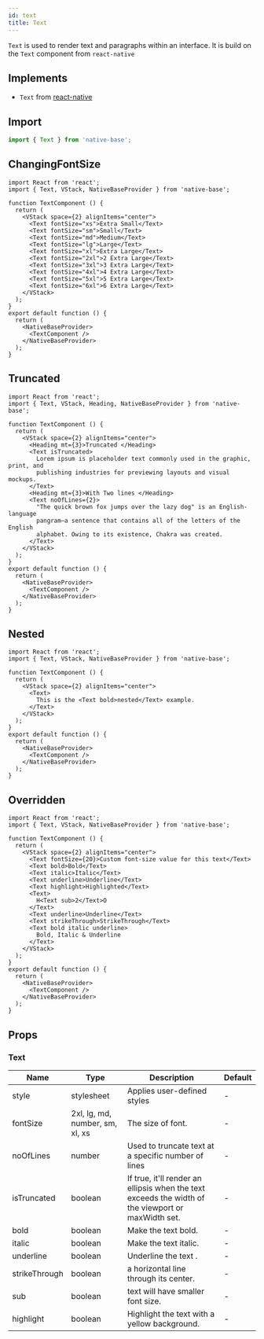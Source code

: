 ```yaml
---
id: text
title: Text
---
```


`Text` is used to render text and paragraphs within an interface. It is build on the `Text` component from `react-native`

## Implements

- `Text` from [react-native](https://reactnative.dev/docs/text)

## Import

```jsx
import { Text } from 'native-base';
```

## ChangingFontSize

```SnackPlayer name=Text%20ChangingFontSize
import React from 'react';
import { Text, VStack, NativeBaseProvider } from 'native-base';

function TextComponent () {
  return (
    <VStack space={2} alignItems="center">
      <Text fontSize="xs">Extra Small</Text>
      <Text fontSize="sm">Small</Text>
      <Text fontSize="md">Medium</Text>
      <Text fontSize="lg">Large</Text>
      <Text fontSize="xl">Extra Large</Text>
      <Text fontSize="2xl">2 Extra Large</Text>
      <Text fontSize="3xl">3 Extra Large</Text>
      <Text fontSize="4xl">4 Extra Large</Text>
      <Text fontSize="5xl">5 Extra Large</Text>
      <Text fontSize="6xl">6 Extra Large</Text>
    </VStack>
  );
}
export default function () {
  return (
    <NativeBaseProvider>
      <TextComponent />
    </NativeBaseProvider>
  );
}
```

## Truncated

```SnackPlayer name=Text%20Truncated
import React from 'react';
import { Text, VStack, Heading, NativeBaseProvider } from 'native-base';

function TextComponent () {
  return (
    <VStack space={2} alignItems="center">
      <Heading mt={3}>Truncated </Heading>
      <Text isTruncated>
        Lorem ipsum is placeholder text commonly used in the graphic, print, and
        publishing industries for previewing layouts and visual mockups.
      </Text>
      <Heading mt={3}>With Two lines </Heading>
      <Text noOfLines={2}>
        "The quick brown fox jumps over the lazy dog" is an English-language
        pangram—a sentence that contains all of the letters of the English
        alphabet. Owing to its existence, Chakra was created.
      </Text>
    </VStack>
  );
}
export default function () {
  return (
    <NativeBaseProvider>
      <TextComponent />
    </NativeBaseProvider>
  );
}
```

## Nested

```SnackPlayer name=Text%20Nested
import React from 'react';
import { Text, VStack, NativeBaseProvider } from 'native-base';

function TextComponent () {
  return (
    <VStack space={2} alignItems="center">
      <Text>
        This is the <Text bold>nested</Text> example.
      </Text>
    </VStack>
  );
}
export default function () {
  return (
    <NativeBaseProvider>
      <TextComponent />
    </NativeBaseProvider>
  );
}
```

## Overridden

```SnackPlayer name=Text%20Overridden
import React from 'react';
import { Text, VStack, NativeBaseProvider } from 'native-base';

function TextComponent () {
  return (
    <VStack space={2} alignItems="center">
      <Text fontSize={20}>Custom font-size value for this text</Text>
      <Text bold>Bold</Text>
      <Text italic>Italic</Text>
      <Text underline>Underline</Text>
      <Text highlight>Highlighted</Text>
      <Text>
        H<Text sub>2</Text>O
      </Text>
      <Text underline>Underline</Text>
      <Text strikeThrough>StrikeThrough</Text>
      <Text bold italic underline>
        Bold, Italic & Underline
      </Text>
    </VStack>
  );
}
export default function () {
  return (
    <NativeBaseProvider>
      <TextComponent />
    </NativeBaseProvider>
  );
}
```

## Props

### Text

| Name          | Type                            | Description                                                                                        | Default |
| ------------- | ------------------------------- | -------------------------------------------------------------------------------------------------- | ------- |
| style         | stylesheet                      | Applies user-defined styles                                                                        | -       |
| fontSize      | 2xl, lg, md, number, sm, xl, xs | The size of font.                                                                                  | -       |
| noOfLines     | number                          | Used to truncate text at a specific number of lines                                                | -       |
| isTruncated   | boolean                         | If true, it'll render an ellipsis when the text exceeds the width of the viewport or maxWidth set. | -       |
| bold          | boolean                         | Make the text bold.                                                                                | -       |
| italic        | boolean                         | Make the text italic.                                                                              | -       |
| underline     | boolean                         | Underline the text .                                                                               | -       |
| strikeThrough | boolean                         | a horizontal line through its center.                                                              | -       |
| sub           | boolean                         | text will have smaller font size.                                                                  | -       |
| highlight     | boolean                         | Highlight the text with a yellow background.                                                       | -       |
